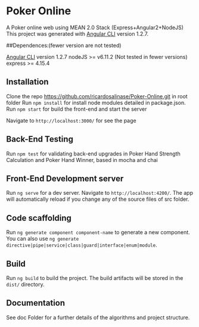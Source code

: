 # Poker Online

A Poker online web using MEAN 2.0 Stack (Express+Angular2+NodeJS)
This project was generated with [Angular CLI](https://github.com/angular/angular-cli) version 1.2.7.

##Dependences:(fewer version are not tested)

[Angular CLI](https://github.com/angular/angular-cli) version 1.2.7
nodeJS >= v6.11.2 (Not tested in fewer versions)
express >= 4.15.4

## Installation

Clone the repo https://github.com/ricardosalinase/Poker-Online.git
in root folder Run `npm install` for install node modules detailed in package.json.
Run `npm start` for build the front-end and start the server

Navigate to `http://localhost:3000/` for see the page

## Back-End Testing

Run `npm test` for validating back-end upgrades in Poker Hand Strength Calculation and Poker Hand Winner, based in mocha and chai 

## Front-End Development server

Run `ng serve` for a dev server. Navigate to `http://localhost:4200/`. The app will automatically reload if you change any of the source files of src folder.

## Code scaffolding

Run `ng generate component component-name` to generate a new component. You can also use `ng generate directive|pipe|service|class|guard|interface|enum|module`.

## Build

Run `ng build` to build the project. The build artifacts will be stored in the `dist/` directory. 

## Documentation

See doc Folder for a further details of the algorithms and project structure.